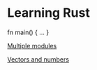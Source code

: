 # Learning Rust

fn main() { ... }

[Multiple modules](https://github.com/NicJC/hello_world/tree/master/src)

[Vectors and numbers](https://github.com/NicJC/hello_world/blob/master/src/main.rs)

